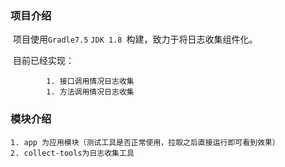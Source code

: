 ### 项目介绍

​	项目使用`Gradle7.5` `JDK 1.8 `构建，致力于将日志收集组件化。

​	 目前已经实现：

			1. 接口调用情况日志收集
			1. 方法调用情况日志收集

### 模块介绍

 	1. app 为应用模块（测试工具是否正常使用，拉取之后直接运行即可看到效果）
 	2. collect-tools为日志收集工具

